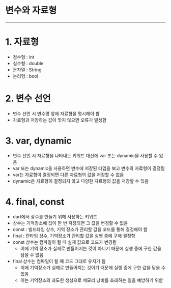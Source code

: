 # 변수와 자료형

---

# 1. 자료형
- 정수형 : int
- 실수형 : double
- 문자열 : String
- 논리형 : bool

# 2. 변수 선언
- 변수 선언 시 변수명 앞에 자료형을 명시해야 함
- 자료형과 저장하는 값이 맞지 않으면 오류가 발생함

# 3. var, dynamic
- 변수 선언 시 자료형을 나타내는 키워드 대신에 var 또는 dynamic을 사용할 수 있음
- var 또는 dynamic을 사용하면 변수에 저장된 타입을 보고 변수의 자료형이 결정됨
- var는 자료형이 결정되면 다른 자료형의 값을 저장할 수 없음
- dynamic은 자료형이 결정되지 않고 다양한 자료형의 값을 저장할 수 있음

# 4. final, const
- dart에서 상수를 만들기 위해 사용하는 키워드
- 상수는 기억장소에 값이 한 번 저장되면 그 값을 변경할 수 없음
- const : 빌드타임 상수, 기억 장소가 관리할 값을 코드를 통해 결정해야 함
- final : 런타임 상수, 기억장소가 관리할 값을 실행 중에 구해 결정함
- const 상수는 컴파일이 될 때 실제 값으로 코드가 변경됨
  - 이에 기억 장소가 실제로 만들어지는 것이 아니기 때문에 실행 중에 구한 값을 담을 수 없음
- final 상수는 컴파일이 될 때 코드 그대로 유지가 됨
  - 이에 기억장소가 실제로 만들어지는 것이기 때문에 실행 중에 구한 값을 담을 수 있음
  - 이는 기억장소의 과도한 생성으로 메모리 낭비를 초래하는 일을 예방하기 위함